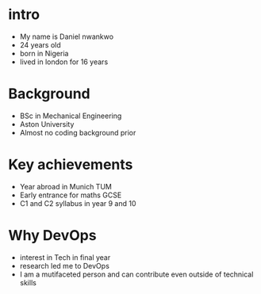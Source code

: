 # intro

- My name is Daniel nwankwo
- 24 years old
- born in Nigeria
- lived in london for 16 years

# Background

- BSc in Mechanical Engineering
- Aston University
- Almost no coding background prior

# Key achievements

- Year abroad in Munich TUM
- Early entrance for maths GCSE
- C1 and C2 syllabus in year 9 and 10

# Why DevOps

- interest in Tech in final year
- research led me to DevOps
- I am a mutifaceted person and can contribute even outside of technical skills
